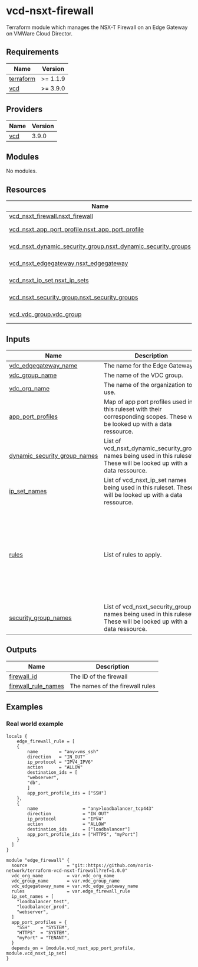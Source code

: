 # vcd-nsxt-firewall

Terraform module which manages the NSX-T Firewall on an Edge Gateway on VMWare Cloud Director.

<!-- BEGIN_TF_DOCS -->
## Requirements

| Name | Version |
|------|---------|
| <a name="requirement_terraform"></a> [terraform](#requirement\_terraform) | >= 1.1.9 |
| <a name="requirement_vcd"></a> [vcd](#requirement\_vcd) | >= 3.9.0 |

## Providers

| Name | Version |
|------|---------|
| <a name="provider_vcd"></a> [vcd](#provider\_vcd) | 3.9.0 |

## Modules

No modules.

## Resources

| Name | Type |
|------|------|
| [vcd_nsxt_firewall.nsxt_firewall](https://registry.terraform.io/providers/vmware/vcd/latest/docs/resources/nsxt_firewall) | resource |
| [vcd_nsxt_app_port_profile.nsxt_app_port_profile](https://registry.terraform.io/providers/vmware/vcd/latest/docs/data-sources/nsxt_app_port_profile) | data source |
| [vcd_nsxt_dynamic_security_group.nsxt_dynamic_security_groups](https://registry.terraform.io/providers/vmware/vcd/latest/docs/data-sources/nsxt_dynamic_security_group) | data source |
| [vcd_nsxt_edgegateway.nsxt_edgegateway](https://registry.terraform.io/providers/vmware/vcd/latest/docs/data-sources/nsxt_edgegateway) | data source |
| [vcd_nsxt_ip_set.nsxt_ip_sets](https://registry.terraform.io/providers/vmware/vcd/latest/docs/data-sources/nsxt_ip_set) | data source |
| [vcd_nsxt_security_group.nsxt_security_groups](https://registry.terraform.io/providers/vmware/vcd/latest/docs/data-sources/nsxt_security_group) | data source |
| [vcd_vdc_group.vdc_group](https://registry.terraform.io/providers/vmware/vcd/latest/docs/data-sources/vdc_group) | data source |

## Inputs

| Name | Description | Type | Default | Required |
|------|-------------|------|---------|:--------:|
| <a name="input_vdc_edgegateway_name"></a> [vdc\_edgegateway\_name](#input\_vdc\_edgegateway\_name) | The name for the Edge Gateway. | `string` | n/a | yes |
| <a name="input_vdc_group_name"></a> [vdc\_group\_name](#input\_vdc\_group\_name) | The name of the VDC group. | `string` | n/a | yes |
| <a name="input_vdc_org_name"></a> [vdc\_org\_name](#input\_vdc\_org\_name) | The name of the organization to use. | `string` | n/a | yes |
| <a name="input_app_port_profiles"></a> [app\_port\_profiles](#input\_app\_port\_profiles) | Map of app port profiles used in this ruleset with their corresponding scopes. These will be looked up with a data ressource. | `map(string)` | `{}` | no |
| <a name="input_dynamic_security_group_names"></a> [dynamic\_security\_group\_names](#input\_dynamic\_security\_group\_names) | List of vcd\_nsxt\_dynamic\_security\_group names being used in this ruleset. These will be looked up with a data ressource. | `list(string)` | `[]` | no |
| <a name="input_ip_set_names"></a> [ip\_set\_names](#input\_ip\_set\_names) | List of vcd\_nsxt\_ip\_set names being used in this ruleset. These will be looked up with a data ressource. | `list(string)` | `[]` | no |
| <a name="input_rules"></a> [rules](#input\_rules) | List of rules to apply. | <pre>list(object({<br>    name                 = string<br>    direction            = string<br>    ip_protocol          = string<br>    action               = string<br>    enabled              = optional(bool)<br>    logging              = optional(bool)<br>    source_ids           = optional(list(string))<br>    destination_ids      = optional(list(string))<br>    app_port_profile_ids = optional(list(string))<br>  }))</pre> | `[]` | no |
| <a name="input_security_group_names"></a> [security\_group\_names](#input\_security\_group\_names) | List of vcd\_nsxt\_security\_group names being used in this ruleset. These will be looked up with a data ressource. | `list(string)` | `[]` | no |

## Outputs

| Name | Description |
|------|-------------|
| <a name="output_firewall_id"></a> [firewall\_id](#output\_firewall\_id) | The ID of the firewall |
| <a name="output_firewall_rule_names"></a> [firewall\_rule\_names](#output\_firewall\_rule\_names) | The names of the firewall rules |
<!-- END_TF_DOCS -->

## Examples

### Real world example

```
locals {
    edge_firewall_rule = [
    {
        name        = "any>vms_ssh"
        direction   = "IN_OUT"
        ip_protocol = "IPV4_IPV6"
        action      = "ALLOW"
        destination_ids = [
        "webserver",
        "db",
        ]
        app_port_profile_ids = ["SSH"]
    },
    {
        name                 = "any>loadbalancer_tcp443"
        direction            = "IN_OUT"
        ip_protocol          = "IPV4"
        action               = "ALLOW"
        destination_ids      = ["loadbalancer"]
        app_port_profile_ids = ["HTTPS", "myPort"]
    }
  ]
}

module "edge_firewall" {
  source               = "git::https://github.com/noris-network/terraform-vcd-nsxt-firewall?ref=1.0.0"
  vdc_org_name         = var.vdc_org_name
  vdc_group_name       = var.vdc_group_name
  vdc_edgegateway_name = var.vdc_edge_gateway_name
  rules                = var.edge_firewall_rule
  ip_set_names = [
    "loadbalancer_test",
    "loadbalancer_prod",
    "webserver",
  ]
  app_port_profiles = {
    "SSH"    = "SYSTEM",
    "HTTPS"  = "SYSTEM",
    "myPort" = "TENANT",
  }
  depends_on = [module.vcd_nsxt_app_port_profile, module.vcd_nsxt_ip_set]
}
```

